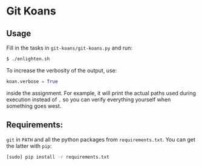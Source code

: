 # Git Koans

## Usage
Fill in the tasks in `git-koans/git-koans.py` and run:
```bash
$ ./enlighten.sh
```

To increase the verbosity of the output, use:
```python
koan.verbose = True
```
inside the assignment. For example, it will print the actual paths used during execution instead of `.` so you can 
verify everything yourself when something goes west.

## Requirements:
`git` in `PATH` and all the python packages from `requirements.txt`. You can get the latter with `pip`:
```bash
[sudo] pip install -r requirements.txt
```
